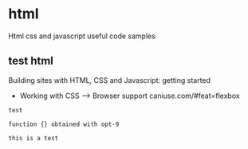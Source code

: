 # html
Html css and javascript useful code samples


## test html
Building sites with HTML, CSS and Javascript: getting started
- Working with CSS --> Browser support caniuse.com/#feat=flexbox


``` test ```

```
function {} obtained with opt-9
```
  
```
this is a test
```
